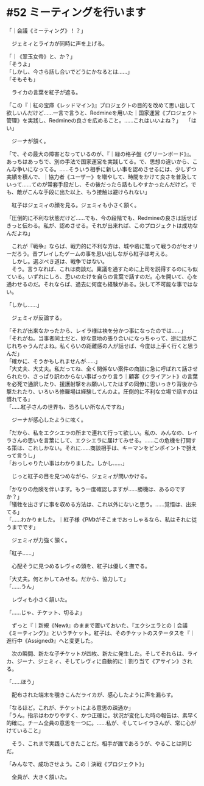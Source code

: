 # #52 ミーティングを行います
「｜会議《ミーティング》！？」

　ジェミィとライカが同時に声を上げる。

「｜《翠玉女帝》と、か？」  
「そうよ」  
「しかし、今さら話し合いでどうにかなるとは……」  
「そもそも」

　ライカの言葉を紅子が遮る。

「この『｜紅の宝庫《レッドマイン》』プロジェクトの目的を改めて思い出して欲しいんだけど……一言で言うと、Redmineを用いた｜国家運営《プロジェクト管理》を実践し、Redmineの良さを広めること。……これはいいよね？」  
「はい」

　ジーナが頷く。

「で、その最大の障害となっているのが、『｜緑の格子盤《グリーンボード》』。あっちはあっちで、別の手法で国家運営を実践してる。で、思想の違いから、こんな争いになってる。……そういう相手に新しい事を認めさせるには、少しずつ実績を積んで、｜協力者《ユーザー》を増やして、時間をかけて良さを普及していって……てのが常套手段だし、その後だったら話もしやすかったんだけど。でも、敵がこんな手段に出た以上、もう接触は避けられない」

　紅子はジェミィの顔を見る。ジェミィも小さく頷く。

「圧倒的に不利な状態だけど……でも、今の段階でも、Redmineの良さは話せばきっと伝わる。私が、認めさせる。それが出来れば、このプロジェクトは成功なんだよね」

　これが『戦争』ならば、戦力的に不利な方は、城や砦に篭って戦うのがセオリーだろう。昔プレイしたゲームの事を思い出しながら紅子は考える。  
　しかし。選ぶべき道は、戦争ではない。  
　そう。言うなれば、これは商談だ。稟議を通すために上司を説得するのにも似ている。いずれにしろ、思いのたけを自らの言葉で話すのだ。心を開いて、心を通わせるのだ。それならば、過去に何度も経験がある。決して不可能な事ではない。

「しかし……」

　ジェミィが反論する。

「それが出来なかったから、レイラ様は袂を分かつ事になったのでは……」  
「それがね。当事者同士だと、妙な意地の張り合いになっちゃって、逆に話がこじれちゃうんだよね。私くらいの距離感の人が話せば、今度は上手く行くと思うんだ」  
「確かに、そうかもしれませんが……」  
「大丈夫、大丈夫。私だってね、全く関係ない案件の商談に急に呼ばれて話させられたり、さっぱり訳わからない事ばっかり言う｜顧客《クライアント》の言葉を必死で通訳したり、援護射撃をお願いしてたはずの同僚に思いっきり背後から撃たれたり、いろいろ修羅場は経験してんのよ。圧倒的に不利な立場で話すのは慣れてる」  
「……紅子さんの世界も、恐ろしい所なんですね」

　ジーナが感心したように呟く。

「だから、私をエクシエラの所まで連れて行って欲しい。私の、みんなの、レイラさんの思いを言葉にして、エクシエラに届けてみせる。……この危機を打開する策は、これしかない。それに……商談相手は、キーマンをピンポイントで狙えって言うし」  
「おっしゃりたい事はわかりました。しかし……」

　じっと紅子の目を見つめながら、ジェミィが問いかける。

「かなりの危険を伴います。もう一度確認しますが……勝機は、あるのですか？」  
「犠牲を出さずに事を収める方法は、これ以外にないと思う。……覚悟は、出来てる」  
「……わかりました。｜紅子様《PM》がそこまでおっしゃるなら、私はそれに従うまでです」

　ジェミィが力強く頷く。

「紅子……」

　心配そうに見つめるレヴィの頭を、紅子は優しく撫でる。

「大丈夫。何とかしてみせる。だから、協力して」  
「……うん」

　レヴィも小さく頷いた。

「……じゃ、チケット、切るよ」

　ずっと『｜新規《New》』のままで置いておいた、『エクシエラとの｜会議《ミーティング》』というチケット。紅子は、そのチケットのステータスを『｜進行中《Assigned》』へと変更した。

　次の瞬間、新たな子チケットが四枚、新たに発生した。そしてそれらは、ライカ、ジーナ、ジェミィ、そしてレヴィに自動的に｜割り当て《アサイン》される。

「……ほう」

　配布された端末を覗きこんだライカが、感心したように声を漏らす。

「なるほど。これが、チケットによる意思の疎通か」  
「うん。指示はわかりやすく、かつ正確に。状況が変化した時の報告は、素早く的確に。チーム全員の意思を一つに。……私が、そしてレイラさんが、常に心がけていること」

　そう、これまで実践してきたことだ。相手が誰であろうが、やることは同じだ。

「みんなで、成功させよう。この｜決戦《プロジェクト》」

　全員が、大きく頷いた。
